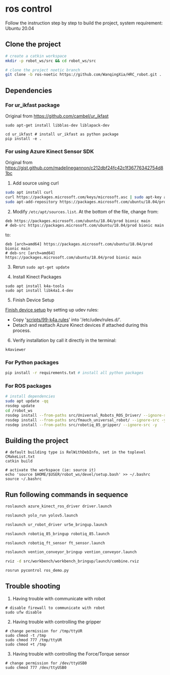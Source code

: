 # ros control
Follow the instruction step by step to build the project, system requirement: Ubuntu 20.04

## Clone the project
```bash
# create a catkin workspace
mkdir -p robot_ws/src && cd robot_ws/src

# clone the project noetic branch
git clone -b ros-noetic https://github.com/WanqingXia/HRC_robot.git .
```

## Dependencies
### For ur_ikfast package
Original from https://github.com/cambel/ur_ikfast
```
sudo apt-get install libblas-dev liblapack-dev

cd ur_ikfast # install ur_ikfast as python package
pip install -e .
```

### For using Azure Kinect Sensor SDK
Original from https://gist.github.com/madelinegannon/c212dbf24fc42c1f36776342754d81bc
1. Add source using curl
```bash
sudo apt install curl
curl https://packages.microsoft.com/keys/microsoft.asc | sudo apt-key add -
sudo apt-add-repository https://packages.microsoft.com/ubuntu/18.04/prod
```
2. Modify `/etc/apt/sources.list`. At the bottom of the file, change from:
```
deb https://packages.microsoft.com/ubuntu/18.04/prod bionic main
# deb-src https://packages.microsoft.com/ubuntu/18.04/prod bionic main
```
 to:
```
deb [arch=amd64] https://packages.microsoft.com/ubuntu/18.04/prod bionic main
# deb-src [arch=amd64] https://packages.microsoft.com/ubuntu/18.04/prod bionic main
```

3. Rerun `sudo apt-get update`

4. Install Kinect Packages

```
sudo apt install k4a-tools
sudo apt install libk4a1.4-dev
```

5. Finish Device Setup

[Finish device setup](https://github.com/microsoft/Azure-Kinect-Sensor-SDK/blob/develop/docs/usage.md#linux-device-setup) by setting up udev rules:

- Copy '[scripts/99-k4a.rules](https://github.com/microsoft/Azure-Kinect-Sensor-SDK/blob/develop/scripts/99-k4a.rules)' into '/etc/udev/rules.d/'.
- Detach and reattach Azure Kinect devices if attached during this process.

6. Verify installation by call it directly in the terminal:
```
k4aviewer
```

### For Python packages
```bash
pip install -r requirements.txt # install all python packages
```

### For ROS packages

```bash
# install dependencies
sudo apt update -qq
rosdep update
cd /robot_ws
rosdep install --from-paths src/Universal_Robots_ROS_Driver/ --ignore-src -y
rosdep install --from-paths src/fmauch_universal_robot/ --ignore-src -y
rosdep install --from-paths src/robotiq_85_gripper/ --ignore-src -y
```

## Building the project
```
# default building type is RelWithDebInfo, set in the toplevel CMakeList.txt
catkin build 

# activate the workspace (ie: source it)
echo 'source $HOME/$USER/robot_ws/devel/setup.bash' >> ~/.bashrc 
source ~/.bashrc
```

## Run following commands in sequence
```bash
roslaunch azure_kinect_ros_driver driver.launch

roslaunch yolo_run yolov5.launch

roslaunch ur_robot_driver ur5e_bringup.launch

roslaunch robotiq_85_bringup robotiq_85.launch

roslaunch robotiq_ft_sensor ft_sensor.launch

roslaunch vention_conveyor_bringup vention_conveyor.launch 

rviz -d src/workbench/workbench_bringup/launch/combine.rviz

rosrun pycontrol ros_demo.py
```

## Trouble shooting
1. Having trouble with communicate with robot
```
# disable firewall to communicate with robot
sudo ufw disable
```

2. Having trouble with controlling the gripper
```
# change permission for /tmp/ttyUR
sudo chmod -t /tmp
sudo chmod 777 /tmp/ttyUR
sudo chmod +t /tmp
```

3. Having trouble with controlling the Force/Torque sensor
```
# change permission for /dev/ttyUSB0
sudo chmod 777 /dev/ttyUSB0
```